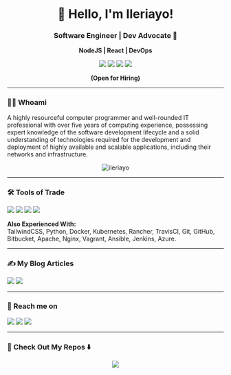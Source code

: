 <!-- Intro Section -->
<div align="center">
  <h1>👋 Hello, I'm Ileriayo!</h1>
  <h3>Software Engineer | Dev Advocate 🦎</h3>

  <p>
    <b>NodeJS | React | DevOps</b>
  </p>

  <p>
    <a href="mailto:ileriayomide@gmail.com"><img src="https://img.shields.io/badge/-Email-D14836?style=flat&logo=Gmail&logoColor=white" /></a>
    <a href="https://github.com/Ileriayo"><img src="https://img.shields.io/badge/-GitHub-181717?style=flat&logo=github&logoColor=white" /></a>
    <a href="https://dev.to/ileriayo"><img src="https://img.shields.io/badge/-DEV.to-0A0A0A?style=flat&logo=dev.to&logoColor=white" /></a>
    <a href="https://medium.com/@ileriayo"><img src="https://img.shields.io/badge/-Medium-000000?style=flat&logo=medium&logoColor=white" /></a>
  </p>

  <p><b>(Open for Hiring)</b></p>
</div>

---

### 🧑‍💻 Whoami
A highly resourceful computer programmer and well-rounded IT professional with over five years of computing experience, possessing expert knowledge of the software development lifecycle and a solid understanding of technologies required for the development and deployment of highly available and scalable applications, including their networks and infrastructure.

<p align="center">
  <img src="https://komarev.com/ghpvc/?username=ileriayo&label=Profile%20views&color=0e75b6&style=flat" alt="ileriayo" />
</p>

---

### 🛠️ Tools of Trade

<p>
  <img src="https://img.shields.io/badge/-Node.js-43853D?style=flat&logo=node.js&logoColor=white" />
  <img src="https://img.shields.io/badge/-React-20232A?style=flat&logo=react&logoColor=61DAFB" />
  <img src="https://img.shields.io/badge/-TailwindCSS-38B2AC?style=flat&logo=tailwind-css&logoColor=white" />
  <img src="https://img.shields.io/badge/-CSS3-1572B6?style=flat&logo=css3&logoColor=white" />
</p>

**Also Experienced With:**  
TailwindCSS, Python, Docker, Kubernetes, Rancher, TravisCI, Git, GitHub, Bitbucket, Apache, Nginx, Vagrant, Ansible, Jenkins, Azure.

---

### ✍️ My Blog Articles
<p>
  <a href="https://dev.to/ileriayo"><img src="https://img.shields.io/badge/-DEV.to-0A0A0A?style=flat&logo=dev.to&logoColor=white" /></a>
  <a href="https://medium.com/@ileriayo"><img src="https://img.shields.io/badge/-Medium-000000?style=flat&logo=medium&logoColor=white" /></a>
</p>

---

### 🤝 Reach me on
<p>
  <a href="https://linkedin.com/in/ileriayo"><img src="https://img.shields.io/badge/-LinkedIn-0077B5?style=flat&logo=linkedin&logoColor=white" /></a>
  <a href="https://twitter.com/ileriayomide"><img src="https://img.shields.io/badge/-Twitter-1DA1F2?style=flat&logo=twitter&logoColor=white" /></a>
  <a href="mailto:ileriayomide@gmail.com"><img src="https://img.shields.io/badge/-Gmail-D14836?style=flat&logo=gmail&logoColor=white" /></a>
</p>

---

### 📂 Check Out My Repos ⬇️

<p align="center">
  <a href="https://github.com/Ileriayo?tab=repositories">
    <img src="https://img.shields.io/badge/-View%20Repositories-181717?style=for-the-badge&logo=github&logoColor=white" />
  </a>
</p>
